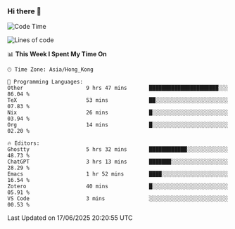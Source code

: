 ### Hi there 👋

<!--
**nicehiro/nicehiro** is a ✨ _special_ ✨ repository because its `README.md` (this file) appears on your GitHub profile.

Here are some ideas to get you started:

- 🔭 I’m currently working on ...
- 🌱 I’m currently learning ...
- 👯 I’m looking to collaborate on ...
- 🤔 I’m looking for help with ...
- 💬 Ask me about ...
- 📫 How to reach me: ...
- 😄 Pronouns: ...
- ⚡ Fun fact: ...
-->

<!--START_SECTION:waka-->
![Code Time](http://img.shields.io/badge/Code%20Time-735%20hrs%2032%20mins-blue)

![Lines of code](https://img.shields.io/badge/From%20Hello%20World%20I%27ve%20Written-1.7%20million%20lines%20of%20code-blue)

📊 **This Week I Spent My Time On** 

```text
🕑︎ Time Zone: Asia/Hong_Kong

💬 Programming Languages: 
Other                    9 hrs 47 mins       ██████████████████████░░░   86.04 % 
TeX                      53 mins             ██░░░░░░░░░░░░░░░░░░░░░░░   07.83 % 
Nix                      26 mins             █░░░░░░░░░░░░░░░░░░░░░░░░   03.94 % 
Org                      14 mins             █░░░░░░░░░░░░░░░░░░░░░░░░   02.20 % 

🔥 Editors: 
Ghostty                  5 hrs 32 mins       ████████████░░░░░░░░░░░░░   48.73 % 
ChatGPT                  3 hrs 13 mins       ███████░░░░░░░░░░░░░░░░░░   28.29 % 
Emacs                    1 hr 52 mins        ████░░░░░░░░░░░░░░░░░░░░░   16.54 % 
Zotero                   40 mins             █░░░░░░░░░░░░░░░░░░░░░░░░   05.91 % 
VS Code                  3 mins              ░░░░░░░░░░░░░░░░░░░░░░░░░   00.53 % 
```


 Last Updated on 17/06/2025 20:20:55 UTC
<!--END_SECTION:waka-->
